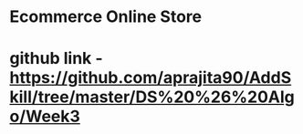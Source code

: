 # Ecommerce Online Store

# github link - https://github.com/aprajita90/AddSkill/tree/master/DS%20%26%20Algo/Week3